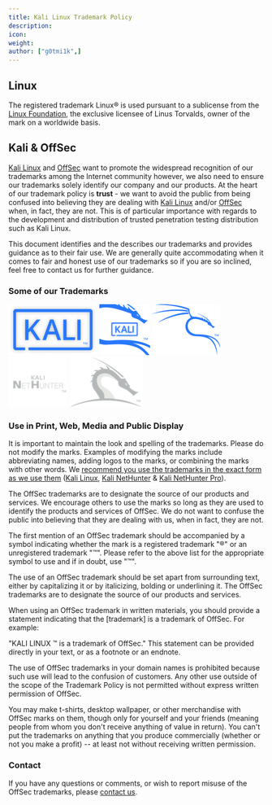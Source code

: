 ```yaml
---
title: Kali Linux Trademark Policy
description:
icon:
weight:
author: ["g0tmi1k",]
---
```


## Linux

<!--
REF:
  https://www.linuxfoundation.org/legal/trademark-usage
  https://www.linuxfoundation.org/legal/the-linux-mark
  https://www.linuxfoundation.org/legal/trademarks
-->

The registered trademark Linux® is used pursuant to a sublicense from the [Linux Foundation](https://www.linuxfoundation.org/legal/trademarks), the exclusive licensee of Linus Torvalds, owner of the mark on a worldwide basis.

## Kali & OffSec

[Kali Linux](/) and [OffSec](https://www.offsec.com/) want to promote the widespread recognition of our trademarks among the Internet community however, we also need to ensure our trademarks solely identify our company and our products. At the heart of our trademark policy is **trust** - we want to avoid the public from being confused into believing they are dealing with [Kali Linux](https://tsdr.uspto.gov/#caseNumber=87525001&caseType=SERIAL_NO&searchType=statusSearch) and/or [OffSec](https://tsdr.uspto.gov/#caseNumber=97816060&caseType=SERIAL_NO&searchType=statusSearch) when, in fact, they are not. This is of particular importance with regards to the development and distribution of trusted penetration testing distribution such as Kali Linux.

This document identifies and the describes our trademarks and provides guidance as to their fair use. We are generally quite accommodating when it comes to fair and honest use of our trademarks so if you are so inclined, feel free to contact us for further guidance.

### Some of our Trademarks

![](kali-tm.png)
![](kali-logo-tm.png)
![](kali-dragon-tm.png)
![](kali-nethunter-tm.png)
![](kali-nethunter-dragon-tm.png)

### Use in Print, Web, Media and Public Display

It is important to maintain the look and spelling of the trademarks. Please do not modify the marks. Examples of modifying the marks include abbreviating names, adding logos to the marks, or combining the marks with other words. We [recommend you use the trademarks in the exact form as we use them](https://gitlab.com/kalilinux/documentation/press-pack) ([Kali Linux](https://gitlab.com/kalilinux/documentation/press-pack/-/tree/main/Kali), [Kali NetHunter](https://gitlab.com/kalilinux/documentation/press-pack/-/tree/main/Kali_NetHunter) & [Kali NetHunter Pro](https://gitlab.com/kalilinux/documentation/press-pack/-/tree/main/Kali_NetHunter_Pro)).

The OffSec trademarks are to designate the source of our products and services. We encourage others to use the marks so long as they are used to identify the products and services of OffSec. We do not want to confuse the public into believing that they are dealing with us, when in fact, they are not.

The first mention of an OffSec trademark should be accompanied by a symbol indicating whether the mark is a registered trademark "®" or an unregistered trademark "™". Please refer to the above list for the appropriate symbol to use and if in doubt, use "™".

The use of an OffSec trademark should be set apart from surrounding text, either by capitalizing it or by italicizing, bolding or underlining it. The OffSec trademarks are to designate the source of our products and services.

When using an OffSec trademark in written materials, you should provide a statement indicating that the \[trademark\] is a trademark of OffSec. For example:

"KALI LINUX ™ is a trademark of OffSec." This statement can be provided directly in your text, or as a footnote or an endnote.

The use of OffSec trademarks in your domain names is prohibited because such use will lead to the confusion of customers. Any other use outside of the scope of the Trademark Policy is not permitted without express written permission of OffSec.

You may make t-shirts, desktop wallpaper, or other merchandise with OffSec marks on them, though only for yourself and your friends (meaning people from whom you don't receive anything of value in return). You can't put the trademarks on anything that you produce commercially (whether or not you make a profit) -- at least not without receiving written permission.

### Contact

If you have any questions or comments, or wish to report misuse of the OffSec trademarks, please [contact us](/contact/).

<!--
## Trademark
- Kali (US): https://branddb.wipo.int/en/reports/brand/US502017087525001
- Kali (WIPO): https://branddb.wipo.int/en/reports/brand/WO500000001403359
- OffSec: https://branddb.wipo.int/en/reports/brand/WO500000001527743

## Copyright:
- Kali dragon: VA0002130167: https://publicrecords.copyright.gov/detailed-record/30471023
-->
